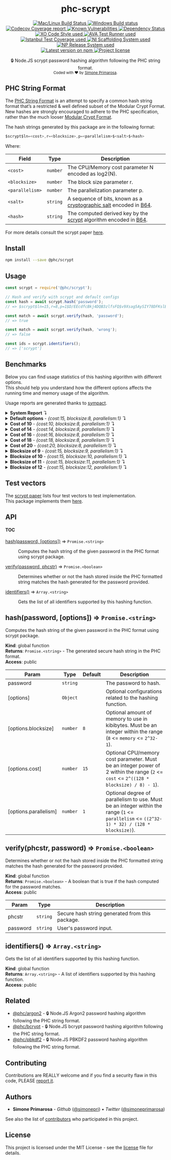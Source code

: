 <h1 align="center">
  <b>phc-scrypt</b>
</h1>
<p align="center">
  <!-- CI - TravisCI -->
  <a href="https://travis-ci.com/simonepri/phc-scrypt">
    <img src="https://img.shields.io/travis/com/simonepri/phc-scrypt/master.svg?label=MacOS%20%26%20Linux" alt="Mac/Linux Build Status" />
  </a>
  <!-- CI - AppVeyor -->
  <a href="https://ci.appveyor.com/project/simonepri/phc-scrypt">
    <img src="https://img.shields.io/appveyor/ci/simonepri/phc-scrypt/master.svg?label=Windows" alt="Windows Build status" />
  </a>
  <!-- Coverage - Codecov -->
  <a href="https://codecov.io/gh/simonepri/phc-scrypt">
    <img src="https://img.shields.io/codecov/c/github/simonepri/phc-scrypt/master.svg" alt="Codecov Coverage report" />
  </a>
  <!-- DM - Snyk -->
  <a href="https://snyk.io/test/github/simonepri/phc-scrypt?targetFile=package.json">
    <img src="https://snyk.io/test/github/simonepri/phc-scrypt/badge.svg?targetFile=package.json" alt="Known Vulnerabilities" />
  </a>
  <!-- DM - David -->
  <a href="https://david-dm.org/simonepri/phc-scrypt">
    <img src="https://david-dm.org/simonepri/phc-scrypt/status.svg" alt="Dependency Status" />
  </a>

  <br/>

  <!-- Code Style - XO-Prettier -->
  <a href="https://github.com/xojs/xo">
    <img src="https://img.shields.io/badge/code_style-XO+Prettier-5ed9c7.svg" alt="XO Code Style used" />
  </a>
  <!-- Test Runner - AVA -->
  <a href="https://github.com/avajs/ava">
    <img src="https://img.shields.io/badge/test_runner-AVA-fb3170.svg" alt="AVA Test Runner used" />
  </a>
  <!-- Test Coverage - Istanbul -->
  <a href="https://github.com/istanbuljs/nyc">
    <img src="https://img.shields.io/badge/test_coverage-NYC-fec606.svg" alt="Istanbul Test Coverage used" />
  </a>
  <!-- Init - ni -->
  <a href="https://github.com/simonepri/ni">
    <img src="https://img.shields.io/badge/initialized_with-ni-e74c3c.svg" alt="NI Scaffolding System used" />
  </a>
  <!-- Release - np -->
  <a href="https://github.com/sindresorhus/np">
    <img src="https://img.shields.io/badge/released_with-np-6c8784.svg" alt="NP Release System used" />
  </a>

  <br/>

  <!-- Version - npm -->
  <a href="https://www.npmjs.com/package/@phc/scrypt">
    <img src="https://img.shields.io/npm/v/@phc/scrypt.svg" alt="Latest version on npm" />
  </a>
  <!-- License - MIT -->
  <a href="https://github.com/simonepri/phc-scrypt/tree/master/license">
    <img src="https://img.shields.io/github/license/simonepri/phc-scrypt.svg" alt="Project license" />
  </a>
</p>
<p align="center">
  🔒 Node.JS scrypt password hashing algorithm following the PHC string format.
  <br/>

  <sub>
    Coded with ❤️ by <a href="#authors">Simone Primarosa</a>.
  </sub>
</p>

## PHC String Format

The [PHC String Format][specs:phc] is an attempt to specify a common hash string format that’s a restricted & well defined subset of the Modular Crypt Format. New hashes are strongly encouraged to adhere to the PHC specification, rather than the much looser [Modular Crypt Format][specs:mcf].

The hash strings generated by this package are in the following format:

```c
$scrypt$ln=<cost>,r=<blocksize>,p=<parallelism>$<salt>$<hash>
```

Where:

| Field | Type | Description
| --- | --- | --- |
| `<cost>` | <code>number</code> | The CPU/Memory cost parameter N encoded as log2(N). |
| `<blocksize>` | <code>number</code> | The block size parameter r. |
| `<parallelism>` | <code>number</code> | The parallelization parameter p. |
| `<salt>` | <code>string</code> | A sequence of bits, known as a [cryptographic salt][specs:salt] encoded in [B64][specs:B64]. |
| `<hash>` | <code>string</code> | The computed derived key by the [scrypt][specs:scrypt] algorithm encoded in [B64][specs:B64]. |

For more details consult the scrypt paper [here][paper].

## Install

```bash
npm install --save @phc/scrypt
```

## Usage

```js
const scrypt = require('@phc/scrypt');

// Hash and verify with scrypt and default configs
const hash = await scrypt.hash('password');
// => $scrypt$ln=15,r=8,p=1$D/EEcdfcBkj4DQB3zlfsFQ$v9Xsag5AySIY78DFKslBzeRXCUfsLKCZ0Xm4Xwoh+J0

const match = await scrypt.verify(hash, 'password');
// => true

const match = await scrypt.verify(hash, 'wrong');
// => false

const ids = scrypt.identifiers();
// => ['scrypt']
```

## Benchmarks

Below you can find usage statistics of this hashing algorithm with different
options.  
This should help you understand how the different options affects the running
time and memory usage of the algorithm.

Usage reports are generated thanks to [sympact][gh:sympact].

<details>
<summary><strong>System Report</strong> ↴</summary>

```
Distro    Release  Platform  Arch
--------  -------  --------  ----
Mac OS X  10.12.6  darwin    x64

CPU     Brand           Clock     Cores
------  --------------  --------  -----
Intel®  Core™ i5-6360U  2.00 GHz  4    

Memory                  Type    Size         Clock   
----------------------  ------  -----------  --------
Micron Technology Inc.  LPDDR3  4294.967 MB  1867 MHz
Micron Technology Inc.  LPDDR3  4294.967 MB  1867 MHz
```

</details>

<details>
<summary><strong>Default options</strong> - <i>{cost:15, blocksize:8, parallelism:1}</i> ↴</summary>

```
CPU Usage (avarage ± σ)  CPU Usage Range (min … max)
-----------------------  ---------------------------
8.30 % ± 3.80 %          0.70 % … 10.20 %           

RAM Usage (avarage ± σ)  RAM Usage Range (min … max)
-----------------------  ---------------------------
39.765 MB ± 15.420 MB    21.058 MB … 56.001 MB      

Execution time  Sampling time  Samples  
--------------  -------------  ---------
0.120 s         0.163 s        5 samples

Instant  CPU Usage  RAM Usage  PIDS
-------  ---------  ---------  -----
0.024 s  0.70 %     21.058 MB  23332
0.074 s  10.20 %    43.299 MB  23332
0.104 s  10.20 %    56.001 MB  23332
0.135 s  10.20 %    56.001 MB  23332
0.163 s  10.20 %    22.467 MB  23332
```

</details>

<details>
<summary><strong>Cost of 10</strong> - <i>{cost:10, blocksize:8, parallelism:1}</i> ↴</summary>

```
CPU Usage (avarage ± σ)  CPU Usage Range (min … max)
-----------------------  ---------------------------
0.60 % ± 0.00 %          0.60 % … 0.60 %            

RAM Usage (avarage ± σ)  RAM Usage Range (min … max)
-----------------------  ---------------------------
21.713 MB ± 0.602 MB     21.111 MB … 22.315 MB      

Execution time  Sampling time  Samples  
--------------  -------------  ---------
0.015 s         0.061 s        2 samples

Instant  CPU Usage  RAM Usage  PIDS
-------  ---------  ---------  -----
0.025 s  0.60 %     21.111 MB  23349
0.061 s  0.60 %     22.315 MB  23349
```

</details>

<details>
<summary><strong>Cost of 14</strong> - <i>{cost:14, blocksize:8, parallelism:1}</i> ↴</summary>

```
CPU Usage (avarage ± σ)  CPU Usage Range (min … max)
-----------------------  ---------------------------
1.00 % ± 0.00 %          1.00 % … 1.00 %            

RAM Usage (avarage ± σ)  RAM Usage Range (min … max)
-----------------------  ---------------------------
26.058 MB ± 7.145 MB     21.131 MB … 38.404 MB      

Execution time  Sampling time  Samples  
--------------  -------------  ---------
0.070 s         0.118 s        4 samples

Instant  CPU Usage  RAM Usage  PIDS
-------  ---------  ---------  -----
0.024 s  1.00 %     21.131 MB  23360
0.069 s  1.00 %     38.404 MB  23360
0.103 s  1.00 %     22.348 MB  23360
0.118 s  1.00 %     22.348 MB  23360
```

</details>

<details>
<summary><strong>Cost of 16</strong> - <i>{cost:16, blocksize:8, parallelism:1}</i> ↴</summary>

```
CPU Usage (avarage ± σ)  CPU Usage Range (min … max)
-----------------------  ---------------------------
27.03 % ± 18.50 %        0.60 % … 45.30 %           

RAM Usage (avarage ± σ)  RAM Usage Range (min … max)
-----------------------  ---------------------------
59.287 MB ± 29.023 MB    20.759 MB … 89.092 MB      

Execution time  Sampling time  Samples   
--------------  -------------  ----------
0.248 s         0.293 s        10 samples

Instant  CPU Usage  RAM Usage  PIDS
-------  ---------  ---------  -----
0.024 s  0.60 %     20.759 MB  23375
0.069 s  10.80 %    39.600 MB  23375
0.100 s  10.80 %    57.696 MB  23375
0.131 s  10.80 %    74.301 MB  23375
0.163 s  10.80 %    89.092 MB  23375
0.194 s  45.30 %    89.092 MB  23375
0.231 s  45.30 %    89.092 MB  23375
0.260 s  45.30 %    89.092 MB  23375
0.291 s  45.30 %    22.073 MB  23375
0.293 s  45.30 %    22.073 MB  23375
```

</details>

<details>
<summary><strong>Cost of 18</strong> - <i>{cost:18, blocksize:8, parallelism:1}</i> ↴</summary>

```
CPU Usage (avarage ± σ)  CPU Usage Range (min … max)
-----------------------  ---------------------------
68.16 % ± 28.64 %        0.70 % … 93.90 %           

RAM Usage (avarage ± σ)  RAM Usage Range (min … max)
-----------------------  ---------------------------
208.153 MB ± 96.535 MB   21.144 MB … 290.943 MB     

Execution time  Sampling time  Samples   
--------------  -------------  ----------
0.977 s         1.021 s        34 samples

Instant  CPU Usage  RAM Usage   PIDS
-------  ---------  ----------  -----
0.023 s  0.70 %     21.144 MB   23402
0.071 s  0.70 %     42.115 MB   23402
0.101 s  0.70 %     59.486 MB   23402
0.131 s  31.30 %    76.911 MB   23402
0.162 s  31.30 %    94.630 MB   23402
0.192 s  31.30 %    112.493 MB  23402
0.230 s  31.30 %    133.943 MB  23402
0.262 s  56.80 %    147.997 MB  23402
0.286 s  56.80 %    160.592 MB  23402
0.315 s  56.80 %    177.013 MB  23402
0.346 s  56.80 %    194.724 MB  23402
0.382 s  72.00 %    210.108 MB  23402
0.408 s  72.00 %    222.282 MB  23402
0.431 s  72.00 %    235.143 MB  23402
0.464 s  72.00 %    252.690 MB  23402
0.496 s  72.00 %    269.238 MB  23402
0.529 s  82.00 %    283.013 MB  23402
0.552 s  82.00 %    290.943 MB  23402
0.582 s  82.00 %    290.943 MB  23402
0.615 s  82.00 %    290.943 MB  23402
0.646 s  87.30 %    290.943 MB  23402
0.679 s  87.30 %    290.943 MB  23402
0.707 s  87.30 %    290.943 MB  23402
0.740 s  87.30 %    290.943 MB  23402
0.771 s  91.00 %    290.943 MB  23402
0.796 s  91.00 %    290.943 MB  23402
0.827 s  91.00 %    290.943 MB  23402
0.859 s  91.00 %    290.943 MB  23402
0.896 s  93.50 %    290.943 MB  23402
0.919 s  93.50 %    290.943 MB  23402
0.950 s  93.50 %    290.943 MB  23402
0.983 s  93.50 %    265.421 MB  23402
1.012 s  93.90 %    22.528 MB   23402
1.021 s  93.90 %    22.528 MB   23402
```

</details>

<details>
<summary><strong>Cost of 20</strong> - <i>{cost:20, blocksize:8, parallelism:1}</i> ↴</summary>

```
CPU Usage (avarage ± σ)  CPU Usage Range (min … max)
-----------------------  ---------------------------
91.21 % ± 19.32 %        0.90 % … 100.00 %          

RAM Usage (avarage ± σ)  RAM Usage Range (min … max)
-----------------------  ---------------------------
804.252 MB ± 357.670 MB  20.914 MB … 1095.913 MB    

Execution time  Sampling time  Samples    
--------------  -------------  -----------
3.991 s         4.032 s        132 samples

Instant  CPU Usage  RAM Usage    PIDS
-------  ---------  -----------  -----
0.023 s  0.90 %     20.914 MB    23477
0.073 s  13.70 %    43.454 MB    23477
0.103 s  13.70 %    61.125 MB    23477
0.135 s  13.70 %    79.528 MB    23477
0.166 s  13.70 %    97.137 MB    23477
0.195 s  46.60 %    113.861 MB   23477
0.228 s  46.60 %    132.624 MB   23477
0.257 s  46.60 %    148.546 MB   23477
0.288 s  46.60 %    166.314 MB   23477
0.319 s  65.90 %    183.742 MB   23477
0.350 s  65.90 %    201.548 MB   23477
0.385 s  65.90 %    218.853 MB   23477
0.410 s  65.90 %    233.521 MB   23477
0.445 s  78.10 %    252.256 MB   23477
0.478 s  78.10 %    268.091 MB   23477
0.508 s  78.10 %    283.501 MB   23477
0.532 s  78.10 %    296.665 MB   23477
0.563 s  78.10 %    314.053 MB   23477
0.601 s  86.60 %    332.669 MB   23477
0.630 s  86.60 %    345.465 MB   23477
0.649 s  86.60 %    356.663 MB   23477
0.679 s  86.60 %    373.604 MB   23477
0.706 s  92.20 %    389.239 MB   23477
0.735 s  92.20 %    406.569 MB   23477
0.766 s  92.20 %    424.444 MB   23477
0.796 s  92.20 %    442.057 MB   23477
0.826 s  92.20 %    459.317 MB   23477
0.858 s  95.00 %    477.434 MB   23477
0.886 s  95.00 %    493.470 MB   23477
0.915 s  95.00 %    509.420 MB   23477
0.945 s  95.00 %    526.828 MB   23477
0.976 s  98.00 %    544.375 MB   23477
1.006 s  98.00 %    561.500 MB   23477
1.036 s  98.00 %    579.178 MB   23477
1.068 s  98.00 %    597.348 MB   23477
1.099 s  99.20 %    614.593 MB   23477
1.127 s  99.20 %    630.661 MB   23477
1.165 s  99.20 %    648.651 MB   23477
1.195 s  99.20 %    663.556 MB   23477
1.223 s  98.70 %    677.904 MB   23477
1.250 s  98.70 %    692.257 MB   23477
1.279 s  98.70 %    708.661 MB   23477
1.314 s  98.70 %    724.242 MB   23477
1.346 s  98.80 %    739.234 MB   23477
1.374 s  98.80 %    753.725 MB   23477
1.401 s  98.80 %    769.225 MB   23477
1.433 s  98.80 %    786.985 MB   23477
1.462 s  98.80 %    804.168 MB   23477
1.491 s  99.40 %    820.855 MB   23477
1.522 s  99.40 %    838.889 MB   23477
1.552 s  99.40 %    856.109 MB   23477
1.593 s  98.90 %    875.192 MB   23477
1.612 s  98.90 %    885.109 MB   23477
1.641 s  98.90 %    901.906 MB   23477
1.673 s  98.90 %    920.179 MB   23477
1.706 s  98.90 %    936.202 MB   23477
1.736 s  99.70 %    950.313 MB   23477
1.762 s  99.70 %    964.940 MB   23477
1.793 s  99.70 %    982.942 MB   23477
1.823 s  99.70 %    1000.940 MB  23477
1.857 s  99.10 %    1018.970 MB  23477
1.884 s  99.10 %    1034.842 MB  23477
1.915 s  99.10 %    1051.058 MB  23477
1.948 s  99.10 %    1069.253 MB  23477
2.010 s  99.30 %    1092.149 MB  23477
2.037 s  99.30 %    1095.913 MB  23477
2.069 s  99.30 %    1095.913 MB  23477
2.097 s  97.20 %    1095.913 MB  23477
2.110 s  97.20 %    1095.913 MB  23477
2.143 s  97.20 %    1095.913 MB  23477
2.173 s  97.20 %    1095.913 MB  23477
2.210 s  97.20 %    1095.913 MB  23477
2.241 s  99.30 %    1095.913 MB  23477
2.269 s  99.30 %    1095.913 MB  23477
2.301 s  99.30 %    1095.913 MB  23477
2.333 s  99.30 %    1095.913 MB  23477
2.367 s  98.70 %    1095.913 MB  23477
2.395 s  98.70 %    1095.913 MB  23477
2.421 s  98.70 %    1095.913 MB  23477
2.451 s  98.70 %    1095.913 MB  23477
2.488 s  98.90 %    1095.913 MB  23477
2.518 s  98.90 %    1095.913 MB  23477
2.544 s  98.90 %    1095.913 MB  23477
2.573 s  98.90 %    1095.913 MB  23477
2.602 s  98.70 %    1095.913 MB  23477
2.642 s  98.70 %    1095.913 MB  23477
2.663 s  98.70 %    1095.913 MB  23477
2.693 s  98.70 %    1095.913 MB  23477
2.725 s  98.20 %    1095.913 MB  23477
2.759 s  98.20 %    1095.913 MB  23477
2.791 s  98.20 %    1095.913 MB  23477
2.818 s  98.20 %    1095.913 MB  23477
2.850 s  97.60 %    1095.913 MB  23477
2.881 s  97.60 %    1095.913 MB  23477
2.914 s  97.60 %    1095.913 MB  23477
2.944 s  97.60 %    1095.913 MB  23477
2.972 s  97.60 %    1095.913 MB  23477
3.002 s  97.10 %    1095.913 MB  23477
3.035 s  97.10 %    1095.913 MB  23477
3.069 s  97.10 %    1095.913 MB  23477
3.095 s  97.10 %    1095.913 MB  23477
3.128 s  100.00 %   1095.913 MB  23477
3.155 s  100.00 %   1095.913 MB  23477
3.186 s  100.00 %   1095.913 MB  23477
3.216 s  100.00 %   1095.913 MB  23477
3.246 s  98.70 %    1095.913 MB  23477
3.275 s  98.70 %    1095.913 MB  23477
3.306 s  98.70 %    1095.913 MB  23477
3.338 s  98.70 %    1095.913 MB  23477
3.374 s  98.90 %    1095.913 MB  23477
3.407 s  98.90 %    1095.913 MB  23477
3.430 s  98.90 %    1095.913 MB  23477
3.462 s  98.90 %    1095.913 MB  23477
3.492 s  98.10 %    1095.913 MB  23477
3.526 s  98.10 %    1095.913 MB  23477
3.555 s  98.10 %    1095.913 MB  23477
3.581 s  98.10 %    1095.913 MB  23477
3.612 s  99.00 %    1095.913 MB  23477
3.645 s  99.00 %    1095.913 MB  23477
3.678 s  99.00 %    1095.913 MB  23477
3.714 s  99.00 %    1095.913 MB  23477
3.739 s  97.90 %    1095.913 MB  23477
3.770 s  97.90 %    1095.913 MB  23477
3.809 s  97.90 %    1095.913 MB  23477
3.835 s  97.90 %    1095.913 MB  23477
3.861 s  97.80 %    1095.913 MB  23477
3.890 s  97.80 %    1095.913 MB  23477
3.937 s  97.80 %    927.875 MB   23477
3.967 s  97.80 %    559.043 MB   23477
3.985 s  97.90 %    334.381 MB   23477
4.015 s  97.90 %    22.172 MB    23477
4.032 s  97.90 %    22.192 MB    23477
```

</details>

<details>
<summary><strong>Blocksize of 9</strong> - <i>{cost:15, blocksize:9, parallelism:1}</i> ↴</summary>

```
CPU Usage (avarage ± σ)  CPU Usage Range (min … max)
-----------------------  ---------------------------
14.20 % ± 9.62 %         0.60 % … 21.00 %           

RAM Usage (avarage ± σ)  RAM Usage Range (min … max)
-----------------------  ---------------------------
37.687 MB ± 17.146 MB    20.775 MB … 59.740 MB      

Execution time  Sampling time  Samples  
--------------  -------------  ---------
0.137 s         0.183 s        6 samples

Instant  CPU Usage  RAM Usage  PIDS
-------  ---------  ---------  -----
0.024 s  0.60 %     20.775 MB  23748
0.072 s  0.60 %     41.751 MB  23748
0.104 s  21.00 %    59.740 MB  23748
0.136 s  21.00 %    59.740 MB  23748
0.169 s  21.00 %    22.057 MB  23748
0.183 s  21.00 %    22.057 MB  23748
```

</details>

<details>
<summary><strong>Blocksize of 10</strong> - <i>{cost:15, blocksize:10, parallelism:1}</i> ↴</summary>

```
CPU Usage (avarage ± σ)  CPU Usage Range (min … max)
-----------------------  ---------------------------
16.46 % ± 16.87 %        0.60 % … 42.90 %           

RAM Usage (avarage ± σ)  RAM Usage Range (min … max)
-----------------------  ---------------------------
41.805 MB ± 18.883 MB    20.660 MB … 64.053 MB      

Execution time  Sampling time  Samples  
--------------  -------------  ---------
0.149 s         0.2 s          7 samples

Instant  CPU Usage  RAM Usage  PIDS
-------  ---------  ---------  -----
0.024 s  0.60 %     20.660 MB  23767
0.072 s  7.20 %     40.935 MB  23767
0.103 s  7.20 %     58.663 MB  23767
0.133 s  7.20 %     64.053 MB  23767
0.164 s  7.20 %     64.053 MB  23767
0.198 s  42.90 %    22.135 MB  23767
0.200 s  42.90 %    22.135 MB  23767
```

</details>

<details>
<summary><strong>Blocksize of 11</strong> - <i>{cost:15, blocksize:11, parallelism:1}</i> ↴</summary>

```
CPU Usage (avarage ± σ)  CPU Usage Range (min … max)
-----------------------  ---------------------------
18.80 % ± 15.24 %        1.20 % … 32.00 %           

RAM Usage (avarage ± σ)  RAM Usage Range (min … max)
-----------------------  ---------------------------
43.562 MB ± 20.569 MB    20.746 MB … 68.104 MB      

Execution time  Sampling time  Samples  
--------------  -------------  ---------
0.160 s         0.206 s        7 samples

Instant  CPU Usage  RAM Usage  PIDS
-------  ---------  ---------  -----
0.023 s  1.20 %     20.746 MB  23788
0.072 s  1.20 %     42.975 MB  23788
0.103 s  1.20 %     61.026 MB  23788
0.134 s  32.00 %    68.104 MB  23788
0.164 s  32.00 %    68.104 MB  23788
0.198 s  32.00 %    21.987 MB  23788
0.206 s  32.00 %    21.987 MB  23788
```

</details>

<details>
<summary><strong>Blocksize of 12</strong> - <i>{cost:15, blocksize:12, parallelism:1}</i> ↴</summary>

```
CPU Usage (avarage ± σ)  CPU Usage Range (min … max)
-----------------------  ---------------------------
22.75 % ± 16.29 %        0.60 % … 46.60 %           

RAM Usage (avarage ± σ)  RAM Usage Range (min … max)
-----------------------  ---------------------------
47.866 MB ± 22.444 MB    21.070 MB … 72.593 MB      

Execution time  Sampling time  Samples  
--------------  -------------  ---------
0.180 s         0.234 s        8 samples

Instant  CPU Usage  RAM Usage  PIDS
-------  ---------  ---------  -----
0.025 s  0.60 %     21.070 MB  23809
0.072 s  0.60 %     40.772 MB  23809
0.103 s  21.90 %    58.741 MB  23809
0.135 s  21.90 %    72.593 MB  23809
0.164 s  21.90 %    72.593 MB  23809
0.195 s  21.90 %    72.593 MB  23809
0.232 s  46.60 %    22.282 MB  23809
0.234 s  46.60 %    22.282 MB  23809
```

</details>

## Test vectors

The [scrypt paper][paper:test] lists four test vectors to test implementation.  
This package implements them [here][tvec].

## API

#### TOC

<dl>
<dt><a href="#hash">hash(password, [options])</a> ⇒ <code>Promise.&lt;string&gt;</code></dt>
<dd><p>Computes the hash string of the given password in the PHC format using scrypt
package.</p>
</dd>
<dt><a href="#verify">verify(password, phcstr)</a> ⇒ <code>Promise.&lt;boolean&gt;</code></dt>
<dd><p>Determines whether or not the hash stored inside the PHC formatted string
matches the hash generated for the password provided.</p>
</dd>
<dt><a href="#identifiers">identifiers()</a> ⇒ <code>Array.&lt;string&gt;</code></dt>
<dd><p>Gets the list of all identifiers supported by this hashing function.</p>
</dd>
</dl>

<a name="hash"></a>

## hash(password, [options]) ⇒ <code>Promise.&lt;string&gt;</code>
Computes the hash string of the given password in the PHC format using scrypt
package.

**Kind**: global function  
**Returns**: <code>Promise.&lt;string&gt;</code> - The generated secure hash string in the PHC
format.  
**Access**: public  

| Param | Type | Default | Description |
| --- | --- | --- | --- |
| password | <code>string</code> |  | The password to hash. |
| [options] | <code>Object</code> |  | Optional configurations related to the hashing function. |
| [options.blocksize] | <code>number</code> | <code>8</code> | Optional amount of memory to use in kibibytes. Must be an integer within the range (`8` <= `memory` <= `2^32-1`). |
| [options.cost] | <code>number</code> | <code>15</code> | Optional CPU/memory cost parameter. Must be an integer power of 2 within the range (`2` <= `cost` <= `2^((128 * blocksize) / 8) - 1`). |
| [options.parallelism] | <code>number</code> | <code>1</code> | Optional degree of parallelism to use. Must be an integer within the range (`1` <= `parallelism` <= `((2^32-1) * 32) / (128 * blocksize)`). |

<a name="verify"></a>

## verify(phcstr, password) ⇒ <code>Promise.&lt;boolean&gt;</code>
Determines whether or not the hash stored inside the PHC formatted string
matches the hash generated for the password provided.

**Kind**: global function  
**Returns**: <code>Promise.&lt;boolean&gt;</code> - A boolean that is true if the hash computed
for the password matches.  
**Access**: public  

| Param | Type | Description |
| --- | --- | --- |
| phcstr | <code>string</code> | Secure hash string generated from this package. |
| password | <code>string</code> | User's password input. |

<a name="identifiers"></a>

## identifiers() ⇒ <code>Array.&lt;string&gt;</code>
Gets the list of all identifiers supported by this hashing function.

**Kind**: global function  
**Returns**: <code>Array.&lt;string&gt;</code> - A list of identifiers supported by this hashing function.  
**Access**: public  

## Related
- [@phc/argon2][argon2] -
🔒 Node.JS Argon2 password hashing algorithm following the PHC string format.
- [@phc/bcrypt][bcrypt] -
🔒 Node.JS bcrypt password hashing algorithm following the PHC string format.
- [@phc/pbkdf2][pbkdf2] -
🔒 Node.JS PBKDF2 password hashing algorithm following the PHC string format.

## Contributing

Contributions are REALLY welcome and if you find a security flaw in this code, PLEASE [report it][new issue].  

## Authors

- **Simone Primarosa** - *Github* ([@simonepri][github:simonepri]) • *Twitter* ([@simoneprimarosa][twitter:simoneprimarosa])

See also the list of [contributors][contributors] who participated in this project.

## License

This project is licensed under the MIT License - see the [license][license] file for details.

<!-- Links -->
[start]: https://github.com/simonepri/phc-scrypt#start-of-content
[new issue]: https://github.com/simonepri/phc-scrypt/issues/new
[contributors]: https://github.com/simonepri/phc-scrypt/contributors

[license]: https://github.com/simonepri/phc-scrypt/tree/master/license

[tvec]: https://github.com/simonepri/phc-scrypt/tree/master/test/vectors.js

[argon2]: https://github.com/simonepri/phc-argon2
[bcrypt]: https://github.com/simonepri/phc-bcrypt
[pbkdf2]: https://github.com/simonepri/phc-pbkdf2

[github:simonepri]: https://github.com/simonepri
[twitter:simoneprimarosa]: http://twitter.com/intent/user?screen_name=simoneprimarosa

[gh:sympact]: https://github.com/simonepri/sympact

[specs:mcf]: https://github.com/ademarre/binary-mcf
[specs:phc]: https://github.com/P-H-C/phc-string-format/blob/master/phc-sf-spec.md
[specs:B64]: https://github.com/P-H-C/phc-string-format/blob/master/phc-sf-spec.md#b64
[specs:salt]: https://en.wikipedia.org/wiki/Salt_(cryptography)
[specs:scrypt]: https://en.wikipedia.org/wiki/scrypt

[paper]: https://tools.ietf.org/html/rfc7914
[paper:test]: https://tools.ietf.org/html/rfc7914#section-12
